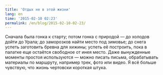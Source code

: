 ```yaml
---
title: 'Отдых не в этой жизни'
lang: en
time: '2015-02-10 02:23'
permalink: /en/blog/2015-02-10-02-23/
---
```


Сначала была гонка к старту; потом гонка с природой&nbsp;— до холодов дойти до Урала; до заморозков найти место под зимовье; до снега успеть заготовить бревна для хижины; успеть её построить, пока в палатке еще остаётся свободное от инея место. Даже вынужденные моменты простоя используются&nbsp;— можно писать письма, обрабатывать материалы по маршруту, например трек, фото или видео. Я всё больше чувствую, что жизнь чертовски короткая штука.
